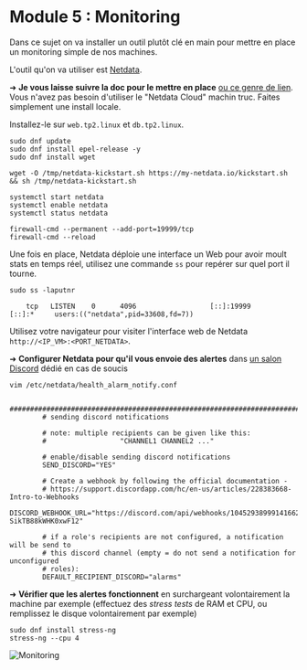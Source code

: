 # Module 5 : Monitoring

Dans ce sujet on va installer un outil plutôt clé en main pour mettre en place un monitoring simple de nos machines.

L'outil qu'on va utiliser est [Netdata](https://learn.netdata.cloud/docs/agent/packaging/installer/methods/kickstart).

➜ **Je vous laisse suivre la doc pour le mettre en place** [ou ce genre de lien](https://wiki.crowncloud.net/?How_to_Install_Netdata_on_Rocky_Linux_9). Vous n'avez pas besoin d'utiliser le "Netdata Cloud" machin truc. Faites simplement une install locale.

Installez-le sur `web.tp2.linux` et `db.tp2.linux`.

```
sudo dnf update
sudo dnf install epel-release -y
sudo dnf install wget

wget -O /tmp/netdata-kickstart.sh https://my-netdata.io/kickstart.sh && sh /tmp/netdata-kickstart.sh

systemctl start netdata
systemctl enable netdata
systemctl status netdata

firewall-cmd --permanent --add-port=19999/tcp
firewall-cmd --reload
```

Une fois en place, Netdata déploie une interface un Web pour avoir moult stats en temps réel, utilisez une commande `ss` pour repérer sur quel port il tourne.

```
sudo ss -laputnr

    tcp   LISTEN    0      4096                  [::]:19999                 [::]:*     users:(("netdata",pid=33608,fd=7))
```

Utilisez votre navigateur pour visiter l'interface web de Netdata `http://<IP_VM>:<PORT_NETDATA>`.

➜ **Configurer Netdata pour qu'il vous envoie des alertes** dans [un salon Discord](https://learn.netdata.cloud/docs/agent/health/notifications/discord) dédié en cas de soucis

```
vim /etc/netdata/health_alarm_notify.conf

        ###############################################################################
        # sending discord notifications

        # note: multiple recipients can be given like this:
        #                  "CHANNEL1 CHANNEL2 ..."

        # enable/disable sending discord notifications
        SEND_DISCORD="YES"

        # Create a webhook by following the official documentation -
        # https://support.discordapp.com/hc/en-us/articles/228383668-Intro-to-Webhooks
        DISCORD_WEBHOOK_URL="https://discord.com/api/webhooks/1045293899914166293/8Fiv86VIhIhojoqSE9MUKGTuz6ikYGyUyBV2s2_i0KrFyEvJ2X-SikTB88kWHK0xwF12"

        # if a role's recipients are not configured, a notification will be send to
        # this discord channel (empty = do not send a notification for unconfigured
        # roles):
        DEFAULT_RECIPIENT_DISCORD="alarms"
```

➜ **Vérifier que les alertes fonctionnent** en surchargeant volontairement la machine par exemple (effectuez des *stress tests* de RAM et CPU, ou remplissez le disque volontairement par exemple)

```
sudo dnf install stress-ng
stress-ng --cpu 4
```

![Monitoring](../pics/monit.jpg)